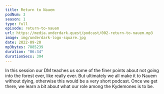 ```yaml
---
title: Return to Nauem
podNum: 3
season: 1
type: full
episode: return-to-nauem
url: https://media.underdark.quest/podcast/002-return-to-nauem.mp3
image: img/underdark-logo-square.jpg
date: 2022-09-20
mp3bytes: 7885239
duration: "06:34"
durationSecs: 394
---
```


In this session our DM teaches us some of the finer points about not going into the forest ever,
like really ever. But ultimately we all make it to Nauem without dying, otherwise this would be
a very short podcast. Once we get there, we learn a bit about what our role among the Kydemones is
to be.
